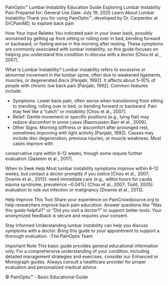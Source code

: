 PainOptix™ Lumbar Instability Education Guide
Exploring Lumbar Instability Pain
Prepared for: General Use
Date: July 19, 2025
Learn About Lumbar Instability
Thank you for using PainOptix™, developed by Dr. Carpentier at DrCPainMD, to explore back pain

How Your Input Relates
You indicated pain in your lower back, possibly worsened by getting up from sitting or rolling over in
bed, bending forward or backward, or feeling worse in the morning after resting. These symptoms are
commonly associated with lumbar instability, so this guide focuses on helping you understand this
condition to discuss with a doctor [Chou et al., 2007].

What Is Lumbar Instability?
Lumbar instability refers to excessive or abnormal movement in the lumbar spine, often due to
weakened ligaments, muscles, or degenerated discs [Panjabi, 1992]. It affects about 5–10% of people
with chronic low back pain [Panjabi, 1992]. Common features include:
- Symptoms: Lower back pain, often worse when transitioning from sitting to standing, rolling over in
bed, or bending forward or backward. Pain may feel like a “catch” or instability [Chou et al., 2007].
- Relief: Gentle movement or specific positions (e.g., lying flat) may reduce discomfort in some cases
[Rasmussen-Barr et al., 2009].
- Other Signs: Morning stiffness or discomfort after prolonged rest, sometimes improving with light
activity [Panjabi, 1992].
Causes may include disc degeneration, previous injuries, or muscle weakness. Most cases improve with

conservative care within 6–12 weeks, though some require further evaluation [Qaseem et al., 2017].

When to Seek Help
Most lumbar instability symptoms improve within 6–12 weeks, but contact a doctor promptly if you
notice [Chou et al., 2007; Downie et al., 2013]:
need immediate care (e.g., within hours for cauda equina syndrome, prevalence ~0.04%) [Chou et
al., 2007; Todd, 2005].
evaluation to rule out infection or malignancy [Downie et al., 2013].

Help Improve This Tool
Share your experience on PainCrowdsource.org to help researchers improve back pain education.
Answer questions like “Was this guide helpful?” or “Did you visit a doctor?” to support better tools. Your
anonymized feedback is secure and requires your consent.

Stay Informed
Understanding lumbar instability can help you discuss symptoms with a doctor. Bring this guide to your
appointment to support a thorough evaluation.
-The PainOptix Team

Important Note
This basic guide provides general educational information only. For a comprehensive understanding of your condition, including detailed management strategies and exercises, consider our Enhanced or Monograph guides. Always consult a healthcare provider for proper evaluation and personalized medical advice.

© PainOptix™ - Basic Educational Guide
